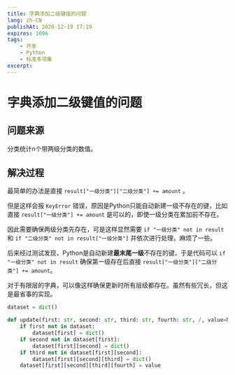 ```yaml
---
title: 字典添加二级键值的问题
lang: zh-CN
publishAt: 2020-12-19 17:19
expires: 1096
tags:
    - 开发
    - Python
    - 标准多项集
excerpt:
---
```


<style scoped>
.VPDoc p:not(.custom-block-title) {
    text-indent: 2em;
}
</style>

# 字典添加二级键值的问题

<RevisionInfo />

## 问题来源

分类统计n个带两级分类的数值。

## 解决过程

最简单的办法是直接 `result["一级分类"]["二级分类"] += amount` 。

但是这样会报 `KeyError` 错误，原因是Python只能自动新建一级不存在的键，比如直接 `result["一级分类"] += amount` 是可以的，即使一级分类在累加前不存在。

因此需要确保两级分类先存在，可是这样显然需要 `if "一级分类" not in result` 和 `if "二级分类" not in result["一级分类"]` 并依次进行处理，麻烦了一些。

后来经过测试发现，Python是自动新建**最末尾一级**不存在的键，于是代码可以 `if "一级分类" not in result` 确保第一级存在后直接 `result["一级分类"]["二级分类"] += amount`。

对于有限层的字典，可以像这样确保更新时所有层级都存在。虽然有些冗长，但这是最省事的实现。

```python :line-numbers
dataset = dict()

def update(first: str, second: str, third: str, fourth: str, /, value=None):
    if first not in dataset:
        dataset[first] = dict()
    if second not in dataset[first]:
        dataset[first][second] = dict()
    if third not in dataset[first][second]:
        dataset[first][second][third] = dict()
    dataset[first][second][third][fourth] = value
```

